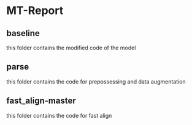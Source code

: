 # MT-Report
## baseline
this folder contains the modified code of the model
## parse
this folder contains the code for prepossessing and data augmentation
## fast_align-master
this folder contains the code for fast align

